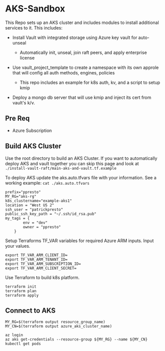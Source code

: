 # AKS-Sandbox
This Repo sets up an AKS cluster and includes modules to install additional services to it.
This includes:

* Install Vault with integrated storage using Azure key vault for auto-unseal
  * Automatically init, unseal, join raft peers, and apply enterprise license

* Use vault_project_template to create a namespace with its own approle that will config all auth methods, engines, policies
  * This repo includes an example for k8s auth, kv, and a script to setup kmip

* Deploy a mongo db server that will use kmip and inject its cert from vault's k/v.

## Pre Req
* Azure Subscription 

## Build AKS Cluster

Use the root directory to build an AKS Cluster.  If you want to automatically deploy AKS and vault together you can skip this page and look at `./install-vault-raft/main-aks-and-vault.tf.example`

To deploy AKS update the aks.auto.tfvars file with your information. 
See a working example: `cat ./aks.auto.tfvars` 
```
prefix="ppresto"
MY_RG="aks-rg"
k8s_clustername="example-aks1"
location = "West US 2"
ssh_user = "patrickpresto"
public_ssh_key_path = "~/.ssh/id_rsa.pub"
my_tags = {
        env = "dev"
        owner = "ppresto"
    }
```

Setup Terraforms TF_VAR variables for required Azure ARM inputs.  Input your values.
```
export TF_VAR_ARM_CLIENT_ID=
export TF_VAR_ARM_TENANT_ID=
export TF_VAR_ARM_SUBSCRIPTION_ID=
export TF_VAR_ARM_CLIENT_SECRET=

```

Use Terraform to build k8s platform.
```
terraform init
terraform plan
terraform apply
```

## Connect to AKS
```
MY_RG=$(terraform output resource_group_name)
MY_CN=$(terraform output azure_aks_cluster_name)

az login
az aks get-credentials --resource-group ${MY_RG} --name ${MY_CN}
kubectl get pods
```